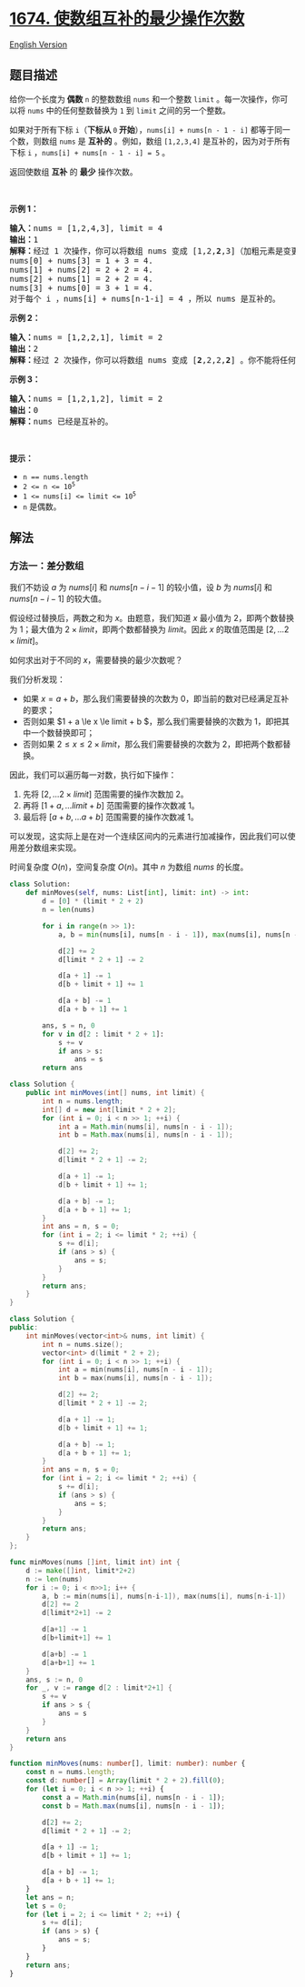 # [1674. 使数组互补的最少操作次数](https://leetcode.cn/problems/minimum-moves-to-make-array-complementary)

[English Version](/solution/1600-1699/1674.Minimum%20Moves%20to%20Make%20Array%20Complementary/README_EN.md)

## 题目描述

<!-- 这里写题目描述 -->

<p>给你一个长度为<strong> 偶数</strong> <code>n</code> 的整数数组 <code>nums</code> 和一个整数 <code>limit</code> 。每一次操作，你可以将 <code>nums</code> 中的任何整数替换为 <code>1</code> 到 <code>limit</code> 之间的另一个整数。</p>

<p>如果对于所有下标 <code>i</code>（<strong>下标从 </strong><code>0</code><strong> 开始</strong>），<code>nums[i] + nums[n - 1 - i]</code> 都等于同一个数，则数组 <code>nums</code> 是 <strong>互补的</strong> 。例如，数组 <code>[1,2,3,4]</code> 是互补的，因为对于所有下标 <code>i</code> ，<code>nums[i] + nums[n - 1 - i] = 5</code> 。</p>

<p>返回使数组 <strong>互补</strong> 的 <strong>最少</strong> 操作次数。</p>

<p> </p>

<p><strong>示例 1：</strong></p>

<pre>
<strong>输入：</strong>nums = [1,2,4,3], limit = 4
<strong>输出：</strong>1
<strong>解释：</strong>经过 1 次操作，你可以将数组 nums 变成 [1,2,<strong>2</strong>,3]（加粗元素是变更的数字）：
nums[0] + nums[3] = 1 + 3 = 4.
nums[1] + nums[2] = 2 + 2 = 4.
nums[2] + nums[1] = 2 + 2 = 4.
nums[3] + nums[0] = 3 + 1 = 4.
对于每个 i ，nums[i] + nums[n-1-i] = 4 ，所以 nums 是互补的。
</pre>

<p><strong>示例 2：</strong></p>

<pre>
<strong>输入：</strong>nums = [1,2,2,1], limit = 2
<strong>输出：</strong>2
<strong>解释：</strong>经过 2 次操作，你可以将数组 nums 变成 [<strong>2</strong>,2,2,<strong>2</strong>] 。你不能将任何数字变更为 3 ，因为 3 > limit 。
</pre>

<p><strong>示例 3：</strong></p>

<pre>
<strong>输入：</strong>nums = [1,2,1,2], limit = 2
<strong>输出：</strong>0
<strong>解释：</strong>nums 已经是互补的。
</pre>

<p> </p>

<p><strong>提示：</strong></p>

<ul>
	<li><code>n == nums.length</code></li>
	<li><code>2 <= n <= 10<sup>5</sup></code></li>
	<li><code>1 <= nums[i] <= limit <= 10<sup>5</sup></code></li>
	<li><code>n</code> 是偶数。</li>
</ul>

## 解法

### 方法一：差分数组

我们不妨设 $a$ 为 $nums[i]$ 和 $nums[n-i-1]$ 的较小值，设 $b$ 为 $nums[i]$ 和 $nums[n-i-1]$ 的较大值。

假设经过替换后，两数之和为 $x$。由题意，我们知道 $x$ 最小值为 $2$，即两个数替换为 $1$；最大值为 $2 \times limit$，即两个数都替换为 $limit$。因此 $x$ 的取值范围是 $[2,... 2 \times limit]$。

如何求出对于不同的 $x$，需要替换的最少次数呢？

我们分析发现：

-   如果 $x = a + b$，那么我们需要替换的次数为 $0$，即当前的数对已经满足互补的要求；
-   否则如果 $1 + a \le x \le limit + b $，那么我们需要替换的次数为 $1$，即把其中一个数替换即可；
-   否则如果 $2 \le x \le 2 \times limit$，那么我们需要替换的次数为 $2$，即把两个数都替换。

因此，我们可以遍历每一对数，执行如下操作：

1. 先将 $[2,... 2 \times limit]$ 范围需要的操作次数加 $2$。
1. 再将 $[1 + a,... limit + b]$ 范围需要的操作次数减 $1$。
1. 最后将 $[a + b,... a + b]$ 范围需要的操作次数减 $1$。

可以发现，这实际上是在对一个连续区间内的元素进行加减操作，因此我们可以使用差分数组来实现。

时间复杂度 $O(n)$，空间复杂度 $O(n)$。其中 $n$ 为数组 $nums$ 的长度。

<!-- tabs:start -->

```python
class Solution:
    def minMoves(self, nums: List[int], limit: int) -> int:
        d = [0] * (limit * 2 + 2)
        n = len(nums)

        for i in range(n >> 1):
            a, b = min(nums[i], nums[n - i - 1]), max(nums[i], nums[n - i - 1])

            d[2] += 2
            d[limit * 2 + 1] -= 2

            d[a + 1] -= 1
            d[b + limit + 1] += 1

            d[a + b] -= 1
            d[a + b + 1] += 1

        ans, s = n, 0
        for v in d[2 : limit * 2 + 1]:
            s += v
            if ans > s:
                ans = s
        return ans
```

```java
class Solution {
    public int minMoves(int[] nums, int limit) {
        int n = nums.length;
        int[] d = new int[limit * 2 + 2];
        for (int i = 0; i < n >> 1; ++i) {
            int a = Math.min(nums[i], nums[n - i - 1]);
            int b = Math.max(nums[i], nums[n - i - 1]);

            d[2] += 2;
            d[limit * 2 + 1] -= 2;

            d[a + 1] -= 1;
            d[b + limit + 1] += 1;

            d[a + b] -= 1;
            d[a + b + 1] += 1;
        }
        int ans = n, s = 0;
        for (int i = 2; i <= limit * 2; ++i) {
            s += d[i];
            if (ans > s) {
                ans = s;
            }
        }
        return ans;
    }
}
```

```cpp
class Solution {
public:
    int minMoves(vector<int>& nums, int limit) {
        int n = nums.size();
        vector<int> d(limit * 2 + 2);
        for (int i = 0; i < n >> 1; ++i) {
            int a = min(nums[i], nums[n - i - 1]);
            int b = max(nums[i], nums[n - i - 1]);

            d[2] += 2;
            d[limit * 2 + 1] -= 2;

            d[a + 1] -= 1;
            d[b + limit + 1] += 1;

            d[a + b] -= 1;
            d[a + b + 1] += 1;
        }
        int ans = n, s = 0;
        for (int i = 2; i <= limit * 2; ++i) {
            s += d[i];
            if (ans > s) {
                ans = s;
            }
        }
        return ans;
    }
};
```

```go
func minMoves(nums []int, limit int) int {
	d := make([]int, limit*2+2)
	n := len(nums)
	for i := 0; i < n>>1; i++ {
		a, b := min(nums[i], nums[n-i-1]), max(nums[i], nums[n-i-1])
		d[2] += 2
		d[limit*2+1] -= 2

		d[a+1] -= 1
		d[b+limit+1] += 1

		d[a+b] -= 1
		d[a+b+1] += 1
	}
	ans, s := n, 0
	for _, v := range d[2 : limit*2+1] {
		s += v
		if ans > s {
			ans = s
		}
	}
	return ans
}
```

```ts
function minMoves(nums: number[], limit: number): number {
    const n = nums.length;
    const d: number[] = Array(limit * 2 + 2).fill(0);
    for (let i = 0; i < n >> 1; ++i) {
        const a = Math.min(nums[i], nums[n - i - 1]);
        const b = Math.max(nums[i], nums[n - i - 1]);

        d[2] += 2;
        d[limit * 2 + 1] -= 2;

        d[a + 1] -= 1;
        d[b + limit + 1] += 1;

        d[a + b] -= 1;
        d[a + b + 1] += 1;
    }
    let ans = n;
    let s = 0;
    for (let i = 2; i <= limit * 2; ++i) {
        s += d[i];
        if (ans > s) {
            ans = s;
        }
    }
    return ans;
}
```

<!-- tabs:end -->

<!-- end -->
